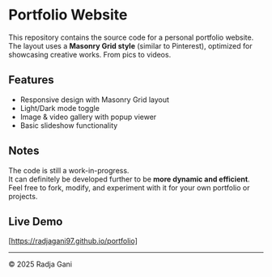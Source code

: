 # Portfolio Website

This repository contains the source code for a personal portfolio website.  
The layout uses a **Masonry Grid style** (similar to Pinterest), optimized for showcasing creative works. From pics to videos. 

## Features
- Responsive design with Masonry Grid layout  
- Light/Dark mode toggle  
- Image & video gallery with popup viewer  
- Basic slideshow functionality  

## Notes
The code is still a work-in-progress.  
It can definitely be developed further to be **more dynamic and efficient**.  
Feel free to fork, modify, and experiment with it for your own portfolio or projects.  

## Live Demo
[https://radjagani97.github.io/portfolio]

---
© 2025 Radja Gani

